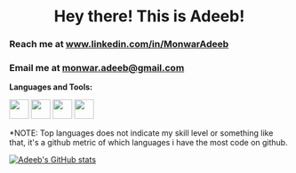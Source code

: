<h1 align="center">Hey there! This is Adeeb!</h1>

### Reach me at www.linkedin.com/in/MonwarAdeeb
### Email me at monwar.adeeb@gmail.com

<!--
**MonwarAdeeb/MonwarAdeeb** is a ✨ _special_ ✨ repository because its `README.md` (this file) appears on your GitHub profile.

Here are some ideas to get you started:

- 👋
- 🔭 I’m currently working on ...
- 🌱 I’m currently learning ...
- 👯 I’m looking to collaborate on ...
- 🤔 I’m looking for help with ...
- 💬 Ask me about ...
- 📫 How to reach me: ...
- 😄 Pronouns: ...
- ⚡ Fun fact: ...
-->

**Languages and Tools:**  
<!-- VS Code, Python, Odoo, PostgreSQL -->
<code><img height="35" src="https://upload.wikimedia.org/wikipedia/commons/thumb/9/9a/Visual_Studio_Code_1.35_icon.svg/1024px-Visual_Studio_Code_1.35_icon.svg.png"></code>
<code><img height="35" src="https://cdn3.iconfinder.com/data/icons/logos-and-brands-adobe/512/267_Python-512.png"></code>
<code><img height="35" src="https://e7.pngegg.com/pngimages/149/587/png-clipart-computer-icons-meeting-customer-service-computer-network-meeting-purple-computer-network.png"></code>
<code><img height="35" src="https://w7.pngwing.com/pngs/396/90/png-transparent-postgresql-database-logo-computer-icons-replication-software-developer-miscellaneous-blue-mammal-thumbnail.png"></code>


*NOTE: Top languages does not indicate my skill level or something like that, it's a github metric of which languages i have the most code on github.


[![Adeeb's GitHub stats](https://github-readme-stats.vercel.app/api?username=MonwarAdeeb&count_private=true&show_icons=true&theme=great-gatsby)](https://github.com/MonwarAdeeb)

